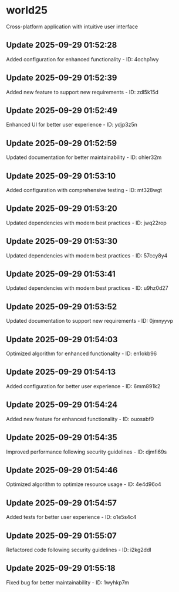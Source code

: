 # world25
Cross-platform application with intuitive user interface

## Update 2025-09-29 01:52:28
Added configuration for enhanced functionality - ID: 4ochp1wy


## Update 2025-09-29 01:52:39
Added new feature to support new requirements - ID: zdl5k15d


## Update 2025-09-29 01:52:49
Enhanced UI for better user experience - ID: ydjp3z5n


## Update 2025-09-29 01:52:59
Updated documentation for better maintainability - ID: ohler32m


## Update 2025-09-29 01:53:10
Added configuration with comprehensive testing - ID: mt328wgt


## Update 2025-09-29 01:53:20
Updated dependencies with modern best practices - ID: jwq22rop


## Update 2025-09-29 01:53:30
Updated dependencies with modern best practices - ID: 57ccy8y4


## Update 2025-09-29 01:53:41
Updated dependencies with modern best practices - ID: u9hz0d27


## Update 2025-09-29 01:53:52
Updated documentation to support new requirements - ID: 0jmnyyvp


## Update 2025-09-29 01:54:03
Optimized algorithm for enhanced functionality - ID: en1okb96


## Update 2025-09-29 01:54:13
Added configuration for better user experience - ID: 6mm891k2


## Update 2025-09-29 01:54:24
Added new feature for enhanced functionality - ID: ouosabf9


## Update 2025-09-29 01:54:35
Improved performance following security guidelines - ID: djmfi69s


## Update 2025-09-29 01:54:46
Optimized algorithm to optimize resource usage - ID: 4e4d96o4


## Update 2025-09-29 01:54:57
Added tests for better user experience - ID: o1e5s4c4


## Update 2025-09-29 01:55:07
Refactored code following security guidelines - ID: i2kg2ddl


## Update 2025-09-29 01:55:18
Fixed bug for better maintainability - ID: 1wyhkp7m

